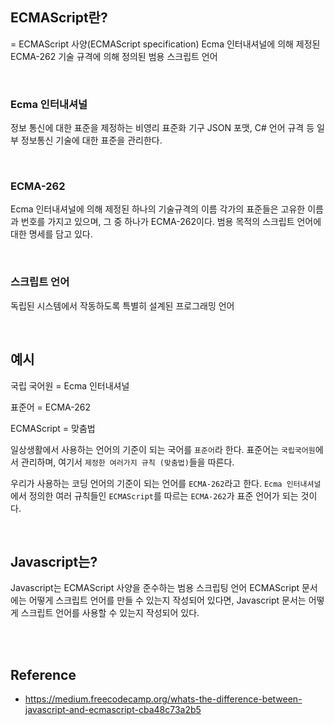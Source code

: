 ## ECMAScript란?
= ECMAScript 사양(ECMAScript specification)
Ecma 인터내셔널에 의해 제정된 ECMA-262 기술 규격에 의해 정의된 범용 스크립트 언어

<br>

### Ecma 인터내셔널
정보 통신에 대한 표준을 제정하는 비영리 표준화 기구
JSON 포맷, C# 언어 규격 등 일부 정보통신 기술에 대한 표준을 관리한다.

<br>


### ECMA-262
Ecma 인터내셔널에 의해 제정된 하나의 기술규격의 이름
각가의 표준들은 고유한 이름과 번호를 가지고 있으며, 그 중 하나가 ECMA-262이다.
범용 목적의 스크립트 언어에 대한 명세를 담고 있다.

<br>


### 스크립트 언어
독립된 시스템에서 작동하도록 특별히 설계된 프로그래밍 언어


<br>

## 예시

국립 국어원 = Ecma 인터내셔널

표준어 = ECMA-262

ECMAScript = 맞춤법

일상생활에서 사용하는 언어의 기준이 되는 국어를 `표준어`라 한다.
표준어는 `국립국어원`에서 관리하며, 여기서 `제정한 여러가지 규칙 (맞춤법)`들을 따른다.

우리가 사용하는 코딩 언어의 기준이 되는 언어를 `ECMA-262`라고 한다.
`Ecma 인터내셔널`에서 정의한 여러 규칙들인 `ECMAScript`를 따르는 `ECMA-262`가 표준 언어가 되는 것이다.


<br>

## Javascript는?
Javascript는 ECMAScript 사양을 준수하는 범용 스크립팅 언어
ECMAScript 문서에는 어떻게 스크립트 언어를 만들 수 있는지 작성되어 있다면,
Javascript 문서는 어떻게 스크립트 언어를 사용할 수 있는지 작성되어 있다.


<br>
<br>


## Reference
- https://medium.freecodecamp.org/whats-the-difference-between-javascript-and-ecmascript-cba48c73a2b5
